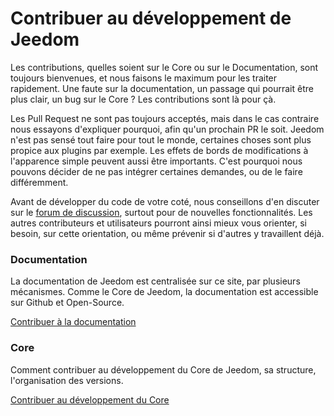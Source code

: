 # Contribuer au développement de Jeedom

Les contributions, quelles soient sur le Core ou sur le Documentation, sont toujours bienvenues, et nous faisons le maximum pour les traiter rapidement. Une faute sur la documentation, un passage qui pourrait être plus clair, un bug sur le Core ? Les contributions sont là pour çà.

Les Pull Request ne sont pas toujours acceptés, mais dans le cas contraire nous essayons d'expliquer pourquoi, afin qu'un prochain PR le soit. Jeedom n'est pas sensé tout faire pour tout le monde, certaines choses sont plus propice aux plugins par exemple. Les effets de bords de modifications à l'apparence simple peuvent aussi être importants. C'est pourquoi nous pouvons décider de ne pas intégrer certaines demandes, ou de le faire différemment.

Avant de développer du code de votre coté, nous conseillons d'en discuter sur le [forum de discussion](https://community.jeedom.com/), surtout pour de nouvelles fonctionnalités. Les autres contributeurs et utilisateurs pourront ainsi mieux vous orienter, si besoin, sur cette orientation, ou même prévenir si d'autres y travaillent déjà.

### Documentation

La documentation de Jeedom est centralisée sur ce site, par plusieurs mécanismes. Comme le Core de Jeedom, la documentation est accessible sur Github et Open-Source.

[Contribuer à la documentation](/fr_FR/contribute/doc)

### Core

Comment contribuer au développement du Core de Jeedom, sa structure, l'organisation des versions.

[Contribuer au développement du Core](/fr_FR/contribute/core)